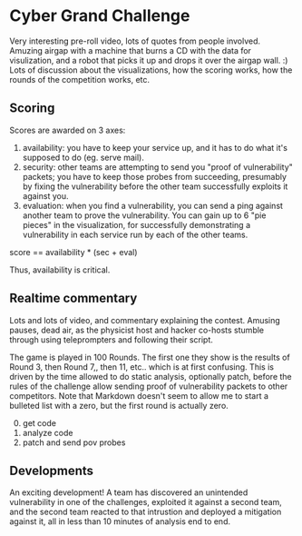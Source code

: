 # Cyber Grand Challenge
Very interesting pre-roll video, lots of quotes from people involved.  Amuzing airgap with a machine that burns a CD with the data for visulization, and a robot that picks it up and drops it over the airgap wall.  :)  Lots of discussion about the visualizations, how the scoring works, how the rounds of the competition works, etc.

## Scoring
Scores are awarded on 3 axes:

1. availability:  you have to keep your service up, and it has to do what it's supposed to do (eg. serve mail).
2. security: other teams are attempting to send you "proof of vulnerability" packets; you have to keep those probes from succeeding, presumably by fixing the vulnerability before the other team successfully exploits it against you.
3. evaluation: when you find a vulnerability, you can send a ping against another team to prove the vulnerability.  You can gain up to 6 "pie pieces" in the visualization, for successfully demonstrating a vulnerability in each service run by each of the other teams.

score == availability * (sec + eval)

Thus, availability is critical.

## Realtime commentary
Lots and lots of video, and commentary explaining the contest.  Amusing pauses, dead air, as the physicist host and hacker co-hosts stumble through using teleprompters and following their script.

The game is played in 100 Rounds.  The first one they show is the results of Round 3, then Round 7,, then 11, etc.. which is at first confusing.  This is driven by the time allowed to do static analysis, optionally patch, before the rules of the challenge allow sending proof of vulnerability packets to other competitors.  Note that Markdown doesn't seem to allow me to start a bulleted list with a zero, but the first round is actually zero.

0. get code
1. analyze code
2. patch and send pov probes

## Developments

An exciting development!  A team has discovered an unintended vulnerability in one of the challenges, exploited it against a second team, and the second team reacted to that intrustion and deployed a mitigation against it, all in less than 10 minutes of analysis end to end.
